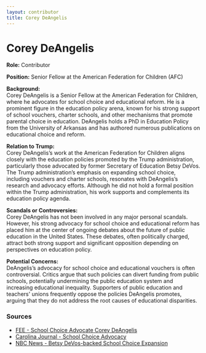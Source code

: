 ```yaml
---
layout: contributor
title: Corey DeAngelis
---
```


# Corey DeAngelis

**Role:** Contributor

**Position:** Senior Fellow at the American Federation for Children (AFC)

**Background:**  
Corey DeAngelis is a Senior Fellow at the American Federation for Children, where he advocates for school choice and educational reform. He is a prominent figure in the education policy arena, known for his strong support of school vouchers, charter schools, and other mechanisms that promote parental choice in education. DeAngelis holds a PhD in Education Policy from the University of Arkansas and has authored numerous publications on educational choice and reform.

**Relation to Trump:**  
Corey DeAngelis’s work at the American Federation for Children aligns closely with the education policies promoted by the Trump administration, particularly those advocated by former Secretary of Education Betsy DeVos. The Trump administration’s emphasis on expanding school choice, including vouchers and charter schools, resonates with DeAngelis’s research and advocacy efforts. Although he did not hold a formal position within the Trump administration, his work supports and complements its education policy agenda.

**Scandals or Controversies:**  
Corey DeAngelis has not been involved in any major personal scandals. However, his strong advocacy for school choice and educational reform has placed him at the center of ongoing debates about the future of public education in the United States. These debates, often politically charged, attract both strong support and significant opposition depending on perspectives on education policy.

**Potential Concerns:**  
DeAngelis’s advocacy for school choice and educational vouchers is often controversial. Critics argue that such policies can divert funding from public schools, potentially undermining the public education system and increasing educational inequality. Supporters of public education and teachers' unions frequently oppose the policies DeAngelis promotes, arguing that they do not address the root causes of educational disparities.

### Sources
- [FEE - School Choice Advocate Corey DeAngelis](https://fee.org/articles/school-choice-advocate-corey-deangelis-on-the-parent-revolution/)
- [Carolina Journal - School Choice Advocacy](https://www.carolinajournal.com/news-article/coopers-school-choice-temper-tantrum-draws-national-criticism/)
- [NBC News - Betsy DeVos-backed School Choice Expansion](https://www.nbcnews.com/news/education/betsy-devos-backed-group-helps-fuel-expansion-private-school-funding)
